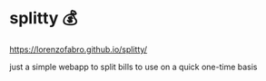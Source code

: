 # splitty 💰

https://lorenzofabro.github.io/splitty/

just a simple webapp to split bills to use on a quick one-time basis
